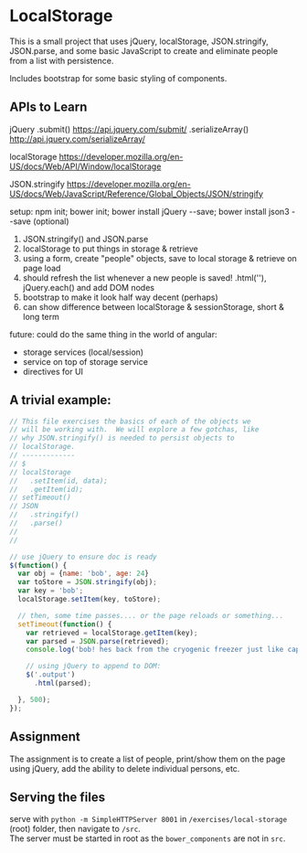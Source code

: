 # LocalStorage

This is a small project that uses jQuery, localStorage, JSON.stringify, JSON.parse, and some basic JavaScript to
create and eliminate people from a list with persistence.

Includes bootstrap for some basic styling of components.

## APIs to Learn

jQuery
.submit()
https://api.jquery.com/submit/
.serializeArray()
http://api.jquery.com/serializeArray/

localStorage
https://developer.mozilla.org/en-US/docs/Web/API/Window/localStorage

JSON.stringify
https://developer.mozilla.org/en-US/docs/Web/JavaScript/Reference/Global_Objects/JSON/stringify

setup: npm init; bower init; bower install jQuery --save; bower install json3 --save (optional)

1. JSON.stringify() and JSON.parse
2. localStorage to put things in storage & retrieve
3. using a form, create "people" objects, save to local storage & retrieve on page load
4.  should refresh the list whenever a new people is saved!  .html(''), jQuery.each() and add DOM nodes
5. bootstrap to make it look half way decent (perhaps)
6. can show difference between localStorage & sessionStorage, short & long term

future: could do the same thing in the world of angular:
- storage services (local/session)
- service on top of storage service
- directives for UI


## A trivial example:

```javascript
// This file exercises the basics of each of the objects we
// will be working with.  We will explore a few gotchas, like
// why JSON.stringify() is needed to persist objects to
// localStorage.
// -------------
// $
// localStorage
//   .setItem(id, data);
//   .getItem(id);
// setTimeout()
// JSON
//   .stringify()
//   .parse()
//
//

// use jQuery to ensure doc is ready
$(function() {
  var obj = {name: 'bob', age: 24}
  var toStore = JSON.stringify(obj);
  var key = 'bob';
  localStorage.setItem(key, toStore);

  // then, some time passes.... or the page reloads or something...
  setTimeout(function() {
    var retrieved = localStorage.getItem(key);
    var parsed = JSON.parse(retrieved);
    console.log('bob! hes back from the cryogenic freezer just like captain america!', parsed);

    // using jQuery to append to DOM:
    $('.output')
      .html(parsed);

  }, 500);
});

```

## Assignment

The assignment is to create a list of people, print/show them on the page using jQuery, add the ability to delete individual persons, etc.


## Serving the files

serve with `python -m SimpleHTTPServer 8001`
in `/exercises/local-storage` (root) folder, then navigate to `/src`.  
The server must be started in root as the `bower_components` are not in `src`.
